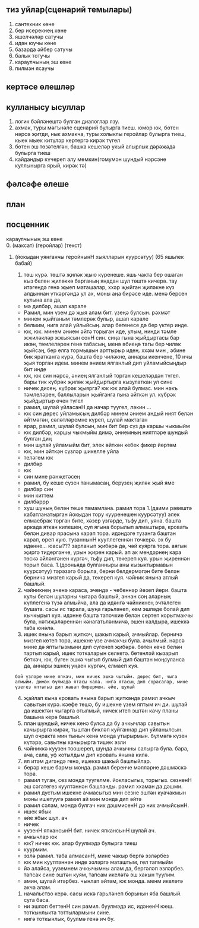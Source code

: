 ## тиз уйлар(сценарий темылары)
1. сантехник көне
2. бер исерекнең көне
3. яшелчәләр сатучы
4. идән юучы көне
5. базарда әйбер сатучы
6. балык тотучы
7. караулчының эш көне
8. пилмән ясаучы
## кертәсе өлешләр
## кулланысу ысуллар
1. логик бәйләнештә булган диалоглар язу.
2. ахмак, туры мәгънәле сценарий булырга тиеш. юмор юк, бөтен нәрсә җитди, нык ахмакча, туры холыклы геройлар булырга тиеш, кыек мыек китүләр кертергә кирәк түгел
3. бөтен эш төзәтелгән, башка кешеләр укый алырлык дәрәҗәдә булырга тиеш
4. кайдандыр күчереп алу мөмкин(гомумән шундый нәрсәне куллынырга ярый, кирәк тә)
## фәлсәфе өлеше
## план
## посценник
караулчының эш көне  
0. (максат) (геройлар) (текст)  
1. (йокыдан уянганчы геройнынН хыялларын куурсәтуу) (65 яшьлек бабай)  
   1. төш күрә. төштә җиләк җыю күренеше. яшь чакта бер ошаган кыз белән җиләккә барганың яңадан шул төштә кичерә. тау итәгендә генә җыеп маташалар, ххәр җыйган җиләкне күз алдыннан үткәргәндә ул ах, моны аңа бирәсе иде. менә берсен кулына ала да,
   - мә дилбәр, ашап карале
   - Рамил, мин үзем дә җыя алам бит. үзеңә булсын. рәхмәт
   - минем җыйганым тәмлерәк булыр, ашап карале
   - белмим, нигә алай уйлыйсың. алар бөтенесе дә бер үктер инде.
   - юк, юк. минем әнием әйтә торыган иде, улым, нинди тәмле жжиләкләр жжыясын сонН син. сиңа гына җыйдыртасы бар икән, тәмлеләрен генә табасың, менә әбиеңә тагы бер чиләк җыйсаң, бер елга тормышын арттырыр идең. ххәм мин , әбине бик яратканга күрә, башта бер чиләкне, аннары икенчене, 10 нчы җыя торган идем. минем әнием ялганлый дип уйламыйсыңдыр бит инде 
   - юк, юк син нәрсә, әниең ялганлый торган кешеләрдән түгел. бары тик күбрәк җиләк җыйдыртырга кызулаткан ул сине
   - ничек дисең. күбрәк җыярга? юк юк алай булмас. мин нәкъ тәмлеләрен, баллыларын җыйганга гына әйткән ул. күбрәк җыйдыртыр өчен түгел
   - рамил, шулай уйласанН да начар туугел, ләкин ...
   <!-- - рамил, шулай уйласаң уйла, ләкин минем сүзләремне дә онытмый торчы, соңрак кала төшенерсең бәлки -->
   - юк син дөрес уйламысың дилбәр минем әнием андый ният белән әйтмәгән, сәләтләремне күреп, шулай мактаган 
   - ярар, рамил, шулай булсын, мин бит бер сүз дә каршы чыкмыйм
   - юк дилбәр, каршы чыкмыйм димә, әниемның ниятләре шундый булган диң
   - мин шулай уйламыйм бит, элек әйткән кебек фикер йөртәм
   - юк, мин әйткән сүзләр шикелле уйла
   - теләгем юк
   - дилбәр 
   - юк
   - син мине рәнҗетәсең
   - рамил, бу кеше сүзен танымасаң, берүзең җиләк җый яме
   - дилбәр син
   - мин киттем 
   - дилбәррр
   - хуш
   шуның белән төше тәмамлана. рамил тора
   1.(даими рәвештә кабатланатырган йокыдан тору кууренешен куурсәтуу) элек елмаебрак торган бите, хәзер үзгәрде, тьфу дип, уяна. башта аркада яткан килешен, сул ягына борылып алмаштыра, кровать белән дивар ярасына карап тора. идәндәге тузанга баштан карап, өреп кую. тузаннынН кууплегеннән төчкерә. эх бу идәнне... юасы??? зарланып җибәрә дә, чәй куярга тора. аягын җиргә тидергәнче, урын җирен карый. ап ак мендәрнең кара төскә әйләнгәнен күргәч, тьфу дип, төкереп куя. урын җиреннән торып баса.
   1.(дооньяда булганныры аны кызыктырмавын куурсәтуу) тәрәзәгә борыла, берни белдермәгән бите белән берничә мизгел карый да, төкереп куя. чәйник янына атлый башлый. 
   2. чәйникнең эченә караса, эчендә - чебеннәр йөзеп йөри. башта кулы белән шуларны чыгара башлый, аннан соң аларның күплегенә түзә алмыйча, ала да идәнгә чәйникнең эчтәлеген бушата. сасы ис тарала, шуңа гарьләнеп, кем эшләде болай дип кычкырып куя. идәнне башта тапочкие белән сөртеп корытмакчы була, нәтиҗәләреннән кәнагатьләнмичә, эшен калдыра, ишеккә таба юнәлә.
   3. ишек янына барып җиткәч, шакып карый, ачмыйлар. берничә мизгел көтеп тора, ишекне үзе ачмакчы була. ачылмый. нәрсә мине дә яптыгызмыни дип сүгенеп җибәрә. бөтен көче белән тартып карый, ишек тоткаларын селкетә. бөтенләй кызарып беткәч, юк, бүген эшкә чыгып булмый дип баштан моңсуланса да, аннары эшнең уңаен күргәч, елмаеп куя. 
   ```
   бәй үзләре мине япкач, мин ничек эшкә чыгыйм. дөрес бит, чыга алмыйм. димәк бүлмәдә ятасы кала. нигә ятасың дип сорасалар, мине үзегез яптыгыз дип җавап бирермен. әйе, шулай
   ```
   
   4. җайлап кына кровать янына барып җиткәндә рамил ачкыч савытын күрә.  кәефе төшә, бу ишекне үзем яптым ич ди. шулай да ишектән чыгарга отылмый, ничек итеп эштән качу планы башына керә башлый.
   5. план шундый, ничек кенә булса да бу ачкычлар савытын качырырга кирәк, тыштан бикләп куйганнар дип уйланылсын. шул очракта мин тыныч кенә монда утырырмын. бүлмәгә күзен күтәрә, савытны качырырга тишек эзли
   6. чәйниккә куузен тоошереп, шунда ачкычны салырга була. бара, ача, сала, уф котылдым дип кровать янына килә.
   7. ял итәм дигәндә генә, ишеккә шакый башлыйлар.
   - берәр кеше бармы монда. рамил беренче мәлләрне дәшмәскә тора. 
   - рамил туган, сез монда туугелме. йокласыгыз, торыгыз. сезненН эш сәгатегез кууптәннән башланды. рамил ххаман да дәшми. 
   - рамил дустым ишекне ачмасыгыз мин сезне эштән куачакмын
   моны ишетуугә рамил ай мин монда дип әйтә
   - рамил сәлам, монда булгач ник дәшмисенН дә ник ачмыйсынН.
   - ишек ябык
   - әйе ябык шул. ач
   - ничек
   -  уузенН япкансынН бит. ничек япкансынН шулай ач. 
   - ачкычлар юк
   - юк? ничек юк. алар буулмәдә булырга тиеш
   - куурмим.
   - эзлә рамил. таба алмасанН, мине чакыр бергә эзләрбез
   - юк мин кууптәннән инде эзләргә маташтым, гел тапмыйм
   - йә алайса, ууземнем ачкычымны алам да, бергәләп эзләрбез. тапсак сине эштән куям, тапсам икеләтә эш хакын туулим.
   - амин, шулай итәрбез. чынлап әйтәм, юк монда. менм икеләтә акча алам.
   1. начальство керә. сасы искә гарьләнеп борынын яба башлый. суга баса. 
   - ни эшләп беттенН син рамил. буулмәдә ис, идәненН юеш. тоткынлыкта тоттылармыни сине.
   - нигә тоткынлык, буулмә генә ич бу. 
